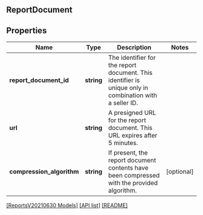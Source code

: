 ## ReportDocument

## Properties

Name | Type | Description | Notes
------------ | ------------- | ------------- | -------------
**report_document_id** | **string** | The identifier for the report document. This identifier is unique only in combination with a seller ID. |
**url** | **string** | A presigned URL for the report document. This URL expires after 5 minutes. |
**compression_algorithm** | **string** | If present, the report document contents have been compressed with the provided algorithm. | [optional]

[[ReportsV20210630 Models]](../) [[API list]](../../Api) [[README]](../../../README.md)
